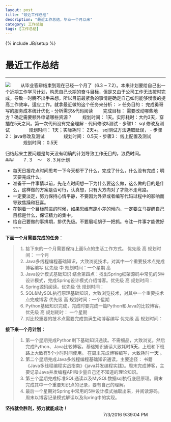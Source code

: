 ```yaml
---
layout: post
title: "最近工作总结"
description: "最近工作总结，毕业一个月以来"
category: 工作总结
tags: [工作总结]
---
```

{% include JB/setup %}
# 最近工作总结
---
<img src = "http://7xvn6m.com1.z0.glb.clouddn.com/default.jpeg" />
　　从毕业答辩结束到现在已经一个月了（6.3 ~ 7.2）。本来计划要给自己出一个近期工作学习计划，构思自己长期的奋斗目标，但是又由于公司工作无法按时完成，导致一时腾不出手来想。所以目前最紧急的事情是确定自己如何能够慢慢的提高工作效率，适应工作。就拿最近做的这个任务来分析：  
> 任务目的： 完成勇哥写的服务成本统计优化  
- 分析需求&代码阅读  
　　完成目标： 需要改动哪些地方？确定需要额外申请哪些资源？  
　　规划时间： 1天。实际耗时：大约3天，穿插在5天之间。第一次代码没有完全理解  
- 代码修改&测试  
	- 步骤1： sql 修改及测试  
	　　　　规划时间： 1天；实际耗时： 2天+。 sql测试方法选取延误，  
	- 步骤2： java修改及测试  
	　　　　规划时间： 0.5天  
	- 步骤3： 线上配置及测试  
	　　　　规划时间： 0.5天  

归结起来主要问题是每天没有明确的计划导致工作无目的，浪费时间。  
###　　７.３　～　８.３月计划  
- 每天日报花点时间思考一下今天都干了什么，完成了什么，什么没有完成；明天要完成什么。
- 准备干一件事情以前，先花点时间想一下为什么要这么做，这么做的目的是什么，这样做的方案是否可行，认真想，只有大方向对了才能不走弯路。
- 一定要淡定，努力保持心情平静，不要因为外界或者编写代码过程中的影响而导致焦躁和狂喜。
- 在朝着一个目标前进的时候，如果思维有跑小差的倾向，一定要立马提醒自己目标是什么，保证精力的集中。
- 给自己要做的事排期，排优先级。不要眉毛胡子一把抓。专注一件事才能做好~~~
  
**下面一个月需要完成的任务**：  
> 1. 接下来的一个月需要保持上面5点的生活工作方式。 优先级  高 规划时间： 一个月 
> 2. Java多线程编程基础知识，大致浏览技术，对其中一个重要技术点完成博客编写 优先级 中 规划时间：一个星期 高
> 3. Java设计模式基础知识 结合第四点：找出Spring框架源码中常见的5种设计模式，完成Spring设计模式介绍博客。优先级 高 规划时间： 
> 4. Spring源码阅读。优先级 低 规划时间：
> 5. SQL&MySQL执行原理基础知识，大致浏览技术，对其中一个重要技术点完成博客 优先级 高 规划时间：一个星期
> 6. Python基础知识完成，完成时要完成一篇Python和Java的比较博客。优先级 高 规划耗时： 一个星期  
> 7. 对比较重要的技术点需要完成饱满生动博客编写 优先级 高 规划时间：  
  
**接下来一个月计划：**
> 1. 第一个星期完成Python剩下基础知识通读。不需细品，大致浏览。然后完成Python、Java比较博客。基础知识通读大致耗时**5天**，上班和下班路上大致有5个小时时间使用。 在周末完成博客编写，大致耗时**一天** 。
> 2. 第二个星期完成Java多线程编程基础知识通读。主要途径： 书籍《Java多线程编程实战指南》《java并发编程实践》。周末完成博客，主要记录Java并发编程API和少量自己还不知道的理论知识。
> 3. 第三个星期完成标准SQL通读以及MySQL数据sql执行底层原理。周末完成其中一个重要知识点的记录，要有自己的理解。
> 4. 最后一个星期对Spring中常用的5种设计模式抽取出来，并阅读源码。周末以博客记录模式解读以及Spring中的实现。  
  
  
  
**坚持就会胜利，努力就能成功！**  
　　　　　　　　　　　　　　　　　　　　　　7/3/2016 9:39:04 PM 